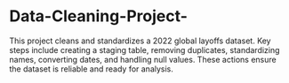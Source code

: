 # Data-Cleaning-Project-
This project cleans and standardizes a 2022 global layoffs dataset. Key steps include creating a staging table, removing duplicates, standardizing names, converting dates, and handling null values. These actions ensure the dataset is reliable and ready for analysis.
